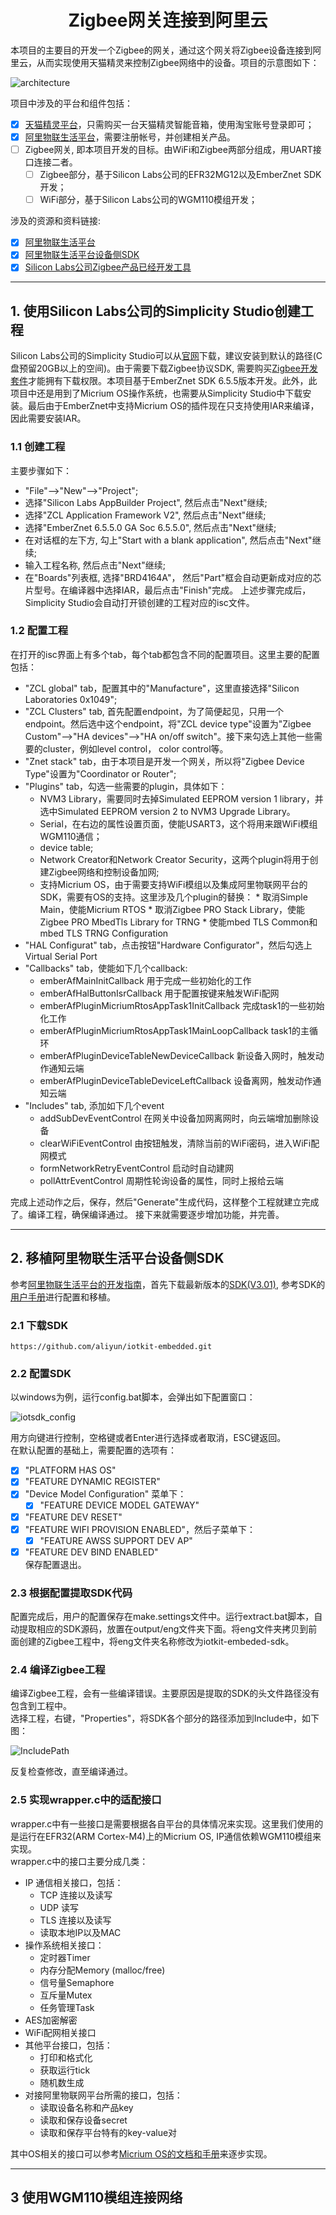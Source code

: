 <center> <h1>Zigbee网关连接到阿里云</h1> </center>
本项目的主要目的开发一个Zigbee的网关，通过这个网关将Zigbee设备连接到阿里云，从而实现使用天猫精灵来控制Zigbee网络中的设备。项目的示意图如下：  

![architecture](./Documents/images/arch.png)  

项目中涉及的平台和组件包括：
- [x] [天猫精灵平台](https://open.aligenie.com/)，只需购买一台天猫精灵智能音箱，使用淘宝账号登录即可；
- [x] [阿里物联生活平台](https://living.aliyun.com)，需要注册帐号，并创建相关产品。
- [ ] Zigbee网关, 即本项目开发的目标。由WiFi和Zigbee两部分组成，用UART接口连接二者。
    - [ ] Zigbee部分，基于Silicon Labs公司的EFR32MG12以及EmberZnet SDK开发；
    - [ ] WiFi部分，基于Silicon Labs公司的WGM110模组开发；

涉及的资源和资料链接:
- [x] [阿里物联生活平台](https://living.aliyun.com/doc#index.html)
- [x] [阿里物联生活平台设备侧SDK](https://github.com/aliyun/iotkit-embedded)
- [x] [Silicon Labs公司Zigbee产品已经开发工具](https://www.silabs.com/products/wireless/mesh-networking/zigbee)  

****

## 1. 使用Silicon Labs公司的Simplicity Studio创建工程  

Silicon Labs公司的Simplicity Studio可以从[官网](https://www.silabs.com/products/development-tools/software/simplicity-studio)下载，建议安装到默认的路径(C盘预留20GB以上的空间)。由于需要下载Zigbee协议SDK, 需要购买[Zigbee开发套件](https://www.silabs.com/products/development-tools/wireless/mesh-networking)才能拥有下载权限。本项目基于EmberZnet SDK 6.5.5版本开发。此外，此项目中还是用到了Micrium OS操作系统，也需要从Simplicity Studio中下载安装。最后由于EmberZnet中支持Micrium OS的插件现在只支持使用IAR来编译，因此需要安装IAR。
### 1.1 创建工程
主要步骤如下：  
* "File"-->"New"-->"Project";
* 选择"Silicon Labs AppBuilder Project", 然后点击"Next"继续;
* 选择"ZCL Application Framework V2", 然后点击"Next"继续;
* 选择"EmberZnet 6.5.5.0 GA Soc 6.5.5.0", 然后点击"Next"继续;
* 在对话框的左下方, 勾上"Start with a blank application", 然后点击"Next"继续;
* 输入工程名称, 然后点击"Next"继续;
* 在"Boards"列表框, 选择"BRD4164A"， 然后"Part"框会自动更新成对应的芯片型号。在编译器中选择IAR，最后点击"Finish"完成。
上述步骤完成后，Simplicity Studio会自动打开锁创建的工程对应的isc文件。
### 1.2 配置工程
在打开的isc界面上有多个tab，每个tab都包含不同的配置项目。这里主要的配置包括：
* "ZCL global" tab，配置其中的"Manufacture"，这里直接选择"Silicon Laboratories 0x1049";
* "ZCL Clusters" tab, 首先配置endpoint，为了简便起见，只用一个endpoint。然后选中这个endpoint，将"ZCL device type"设置为"Zigbee Custom"-->"HA devices"-->"HA on/off switch"。接下来勾选上其他一些需要的cluster，例如level control， color control等。
* "Znet stack" tab，由于本项目是开发一个网关，所以将"Zigbee Device Type"设置为"Coordinator or Router";
* "Plugins" tab，勾选一些需要的plugin，具体如下：
  * NVM3 Library，需要同时去掉Simulated EEPROM version 1 library，并选中Simulated EEPROM version 2 to NVM3 Upgrade Library。
  * Serial，在右边的属性设置页面，使能USART3，这个将用来跟WiFi模组WGM110通信；
  * device table;
  * Network Creator和Network Creator Security，这两个plugin将用于创建Zigbee网络和控制设备加网;
  * 支持Micrium OS，由于需要支持WiFi模组以及集成阿里物联网平台的SDK，需要有OS的支持。这里涉及几个plugin的替换：
        * 取消Simple Main，使能Micrium RTOS
        * 取消Zigbee PRO Stack Library，使能Zigbee PRO MbedTls Library for TRNG
        * 使能mbed TLS Common和mbed TLS TRNG Configuration
* "HAL Configurat" tab，点击按钮"Hardware Configurator"，然后勾选上Virtual Serial Port
* "Callbacks" tab，使能如下几个callback:
  * emberAfMainInitCallback 用于完成一些初始化的工作
  * emberAfHalButtonIsrCallback 用于配置按键来触发WiFi配网
  * emberAfPluginMicriumRtosAppTask1InitCallback 完成task1的一些初始化工作
  * emberAfPluginMicriumRtosAppTask1MainLoopCallback task1的主循环
  * emberAfPluginDeviceTableNewDeviceCallback 新设备入网时，触发动作通知云端
  * emberAfPluginDeviceTableDeviceLeftCallback 设备离网，触发动作通知云端
* "Includes" tab, 添加如下几个event
  * addSubDevEventControl 在网关中设备加网离网时，向云端增加删除设备
  * clearWiFiEventControl 由按钮触发，清除当前的WiFi密码，进入WiFi配网模式
  * formNetworkRetryEventControl 启动时自动建网
  * pollAttrEventControl 周期性轮询设备的属性，同时上报给云端  
  
完成上述动作之后，保存，然后"Generate"生成代码，这样整个工程就建立完成了。编译工程，确保编译通过。
接下来就需要逐步增加功能，并完善。

****

## 2. 移植阿里物联生活平台设备侧SDK
参考[阿里物联生活平台的开发指南](https://living.aliyun.com/doc#index.html)，首先下载最新版本的[SDK(V3.01)](https://github.com/aliyun/iotkit-embedded), 参考SDK的[用户手册](https://code.aliyun.com/edward.yangx/public-docs/wikis/user-guide/Linkkit_User_Manual)进行配置和移植。
### 2.1 下载SDK
```
https://github.com/aliyun/iotkit-embedded.git
```
### 2.2 配置SDK
以windows为例，运行config.bat脚本，会弹出如下配置窗口：

![iotsdk_config](./Documents/images/iotsdk_config.png)  

用方向键进行控制，空格键或者Enter进行选择或者取消，ESC键返回。  
在默认配置的基础上，需要配置的选项有：
- [x] "PLATFORM HAS OS"
- [x] "FEATURE DYNAMIC REGISTER"
- [x] "Device Model Configuration" 菜单下：
  - [x] "FEATURE DEVICE MODEL GATEWAY"
- [x] "FEATURE DEV RESET"
- [x] "FEATURE WIFI PROVISION ENABLED"，然后子菜单下：
  - [x] "FEATURE AWSS SUPPORT DEV AP"
- [x] "FEATURE DEV BIND ENABLED"  
保存配置退出。  
### 2.3 根据配置提取SDK代码
配置完成后，用户的配置保存在make.settings文件中。运行extract.bat脚本，自动提取相应的SDK源码，放置在output/eng文件夹下面。将eng文件夹拷贝到前面创建的Zigbee工程中，将eng文件夹名称修改为iotkit-embeded-sdk。
### 2.4 编译Zigbee工程
编译Zigbee工程，会有一些编译错误。主要原因是提取的SDK的头文件路径没有包含到工程中。  
选择工程，右键，"Properties"，将SDK各个部分的路径添加到Include中，如下图：

![IncludePath](./Documents/images/project_include.png)

反复检查修改，直至编译通过。  
### 2.5 实现wrapper.c中的适配接口
wrapper.c中有一些接口是需要根据各自平台的具体情况来实现。这里我们使用的是运行在EFR32(ARM Cortex-M4)上的Micrium OS, IP通信依赖WGM110模组来实现。  
wrapper.c中的接口主要分成几类：
* IP 通信相关接口，包括：
  * TCP 连接以及读写
  * UDP 读写
  * TLS 连接以及读写
  * 读取本地IP以及MAC
* 操作系统相关接口：
  * 定时器Timer
  * 内存分配Memory (malloc/free)
  * 信号量Semaphore
  * 互斥量Mutex
  * 任务管理Task
* AES加密解密
* WiFi配网相关接口
* 其他平台接口，包括：
  * 打印和格式化
  * 获取运行tick
  * 随机数生成
* 对接阿里物联网平台所需的接口，包括：
  * 读取设备名称和产品key
  * 读取和保存设备secret
  * 读取和保存平台特有的key-value对  
  
其中OS相关的接口可以参考[Micrium OS的文档和手册](https://doc.micrium.com/pages/viewpage.action?pageId=10753180)来逐步实现。  

****

## 3 使用WGM110模组连接网络
